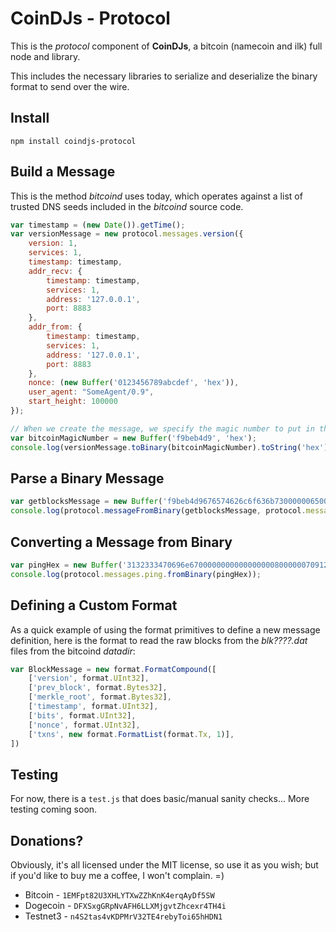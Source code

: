 CoinDJs - Protocol
==================

This is the *protocol* component of **CoinDJs**, a bitcoin (namecoin and ilk) full node and library.

This includes the necessary libraries to serialize and deserialize the binary format to send over the wire.

Install
-------

```
npm install coindjs-protocol
```

Build a Message
---------------

This is the method *bitcoind* uses today, which operates against a list of trusted DNS seeds included in the *bitcoind* source code.

```javascript
var timestamp = (new Date()).getTime();
var versionMessage = new protocol.messages.version({
    version: 1,
    services: 1,
    timestamp: timestamp,
    addr_recv: {
        timestamp: timestamp,
        services: 1,
        address: '127.0.0.1',
        port: 8883
    },
    addr_from: {
        timestamp: timestamp,
        services: 1,
        address: '127.0.0.1',
        port: 8883
    },
    nonce: (new Buffer('0123456789abcdef', 'hex')),
    user_agent: "SomeAgent/0.9",
    start_height: 100000
});

// When we create the message, we specify the magic number to put in the header
var bitcoinMagicNumber = new Buffer('f9beb4d9', 'hex');
console.log(versionMessage.toBinary(bitcoinMagicNumber).toString('hex'))
```


Parse a Binary Message
----------------------

```javascript
var getblocksMessage = new Buffer('f9beb4d9676574626c6f636b73000000650000001801d1880200000002333433343334333433343334333433343334333433343334333433343334333434353435343534353435343534353435343534353435343534353435343534353132313231323132313231323132313231323132313231323132313231323132', 'hex');
console.log(protocol.messageFromBinary(getblocksMessage, protocol.messages))
```


Converting a Message from Binary
--------------------------------

```javascript
var pingHex = new Buffer('3132333470696e6700000000000000000800000070912a883031323334353637', 'hex');
console.log(protocol.messages.ping.fromBinary(pingHex));
```


Defining a Custom Format
------------------------

As a quick example of using the format primitives to define a new message definition, here is the format to read the raw blocks from the *blk????.dat* files from the bitcoind *datadir*:

```javascript
var BlockMessage = new format.FormatCompound([
    ['version', format.UInt32],
    ['prev_block', format.Bytes32],
    ['merkle_root', format.Bytes32],
    ['timestamp', format.UInt32],
    ['bits', format.UInt32],
    ['nonce', format.UInt32],
    ['txns', new format.FormatList(format.Tx, 1)],
])
```


Testing
-------

For now, there is a `test.js` that does basic/manual sanity checks... More testing coming soon.


Donations?
----------

Obviously, it's all licensed under the MIT license, so use it as you wish; but if you'd like to buy me a coffee, I won't complain. =)

- Bitcoin - `1EMFpt82U3XHLYTXwZZhKnK4erqAyDf5SW`
- Dogecoin - `DFXSxgGRpNvAFH6LLXMjgvtZhcexr4TH4i`
- Testnet3 - `n4S2tas4vKDPMrV32TE4rebyToi65hHDN1`
